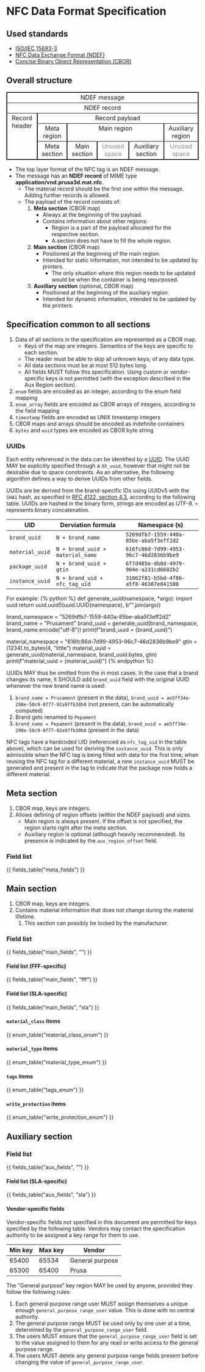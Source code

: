 # NFC Data Format Specification

## Used standards
- [ISO/IEC 15693-3](https://en.wikipedia.org/wiki/ISO/IEC_15693)
- [NFC Data Exchange Format (NDEF)](https://nfc-forum.org/build/specifications/data-exchange-format-ndef-technical-specification/)
- [Concise Binary Object Representation (CBOR)](https://cbor.io/)

## Overall structure
<table class="packet-structure">
   <tr>
      <td colspan=7>NDEF message</td>
   </tr>
   <tr>
      <td colspan=7>NDEF record</td>
   </tr>
   <tr>
      <td rowspan=3>Record header</td>
      <td colspan=6>Record payload</td>
   </tr>
   <tr>
      <td>Meta region</td>
      <td colspan=3>Main region</td>
      <td colspan=2>Auxiliary region</td>
   </tr>
   <tr>
      <td>Meta section</td>
      <td>Main section</td>
      <td class="unused">Unused space</td>
      <td>Auxiliary section</td>
      <td class="unused">Unused space</td>
   </tr>
</table>
<style>
   .packet-structure tbody {
      border: 2px solid black;
   }
   .packet-structure td {
      vertical-align: top;
      text-align: center;
      border: 1px solid black;
      border-left: 2px solid black;
      border-right: 2px solid black;
   }
   .packet-structure .unused {
      opacity: 50%;
   }
</style>

- The top layer format of the NFC tag is an NDEF message.
- The message has an **NDEF record** of MIME type **application/vnd.prusa3d.mat.nfc**.
   - The material record should be the first one within the message. Adding further records is allowed.
   - The payload of the record consists of:
      1. **Meta section** (CBOR map)
         - Always at the beginning of the payload.
         - Contains information about other regions:
            - Region is a part of the payload allocated for the respective section.
            - A section does not have to fill the whole region.
      1. **Main section** (CBOR map)
         - Positioned at the beginning of the main region.
         - Intended for static information, not intended to be updated by printers.
            - The only situation where this region needs to be updated would be when the container is being repurposed.
      1. **Auxiliary section** (optional, CBOR map)
         - Positioned at the beginning of the auxiliary region.
         - Intended for dynamic information, intended to be updated by the printers.

## Specification common to all sections
1. Data of all sections in the specification are represented as a CBOR map.
   - Keys of the map are integers. Semantics of the keys are specific to each section.
   - The reader must be able to skip all unknown keys, of any data type.
   - All data sections must be at most 512 bytes long.
   - All fields MUST follow this specification. Using custom or vendor-specific keys is not permitted (with the exception described in the Aux Region section).
1. `enum` fields are encoded as an integer, according to the enum field mapping
1. `enum_array` fields are encoded as CBOR arrays of integers, according to the field mapping
1. `timestamp` fields are encoded as UNIX timestamp integers
1. CBOR maps and arrays should be encoded as indefinite containers
1. `bytes` and `uuid` types are encoded as CBOR byte string

### UUIDs
Each entity referenced in the data can be identified by a [UUID](https://en.wikipedia.org/wiki/Universally_unique_identifier). The UUID MAY be explicitly specified through a `XX_uuid`, however that might not be desirable due to space constraints. As an alternative, the following algorithm defines a way to derive UUIDs from other fields.

UUIDs are be derived from the brand-specific IDs using UUIDv5 with the `SHA1` hash, as specified in [RFC 4122, section 4.3](https://datatracker.ietf.org/doc/html/rfc4122#section-4.3), according to the following table. UUIDs are hashed in the binary form, strings are encoded as UTF-8. `+` represents binary concatenation.

| UID | Derviation formula | Namespace (`N`) |
| --- | --- | --- |
| `brand_uuid` | `N + brand_name` | `5269dfb7-1559-440a-85be-aba5f3eff2d2` |
| `material_uuid` | `N + brand_uuid + material_name` | `616fc86d-7d99-4953-96c7-46d2836b9be9` |
| `package_uuid` | `N + brand_uuid + gtin` | `6f7d485e-db8d-4979-904e-a231cd6602b2` |
| `instance_uuid` | `N + brand_uid + nfc_tag_uid` | `31062f81-b5bd-4f86-a5f8-46367e841508` |


For example:
{% python %}
def generate_uuid(namespace, *args):
   import uuid
   return uuid.uuid5(uuid.UUID(namespace), b"".join(args))

brand_namespace = "5269dfb7-1559-440a-85be-aba5f3eff2d2"
brand_name = "Prusament"
brand_uuid = generate_uuid(brand_namespace, brand_name.encode("utf-8"))
print(f"brand_uuid = {brand_uuid}")

material_namespace = "616fc86d-7d99-4953-96c7-46d2836b9be9"
gtin = (1234).to_bytes(4, "little")
material_uuid = generate_uuid(material_namespace, brand_uuid.bytes, gtin)
print(f"material_uuid = {material_uuid}")
{% endpython %}

UUIDs MAY thus be omitted from the in most cases. In the case that a brand changes its name, it SHOULD add `brand_uuid` field with the original UUID whenever the new brand name is used:
1. `brand_name = Prusament` (present in the data), `brand_uuid = ae5ff34e-298e-50c9-8f77-92a97fb30b0` (not present, can be automatically computed)
1. Brand gets renamed to `Pepament`
1. `brand_name = Pepament` (present in the data), `brand_uuid = ae5ff34e-298e-50c9-8f77-92a97fb30b0` (present in the data)

NFC tags have a hardcoded UID (referenced as `nfc_tag_uid` in the table above), which can be used for deriving the `instance_uuid`. This is only admissible when the NFC tag is being filled with data for the first time; when reusing the NFC tag for a different material, a new `instance_uuid` MUST be generated and present in the tag to indicate that the package now holds a different material.

## Meta section
1. CBOR map, keys are integers.
1. Allows defining of region offsets (within the NDEF payload) and sizes.
   - Main region is always present. If the offset is not specified, the region starts right after the meta section.
   - Auxiliary region is optional (although heavily recommended). Its presence is indicated by the `aux_region_offset` field.

### Field list
{{ fields_table("meta_fields") }}

## Main section
1. CBOR map, keys are integers.
1. Contains material information that does not change during the material lifetime.
   1. This section can possibly be locked by the manufacturer.

### Field list
{{ fields_table("main_fields", "") }}

#### Field list (FFF-specific)
{{ fields_table("main_fields", "fff") }}

#### Field list (SLA-specific)
{{ fields_table("main_fields", "sla") }}

#### `material_class` items
{{ enum_table("material_class_enum") }}

#### `material_type` items
{{ enum_table("material_type_enum") }}

#### `tags` items
{{ enum_table("tags_enum") }}

#### `write_protection` items
{{ enum_table("write_protection_enum") }}

## Auxiliary section

### Field list
{{ fields_table("aux_fields", "") }}

#### Field list (SLA-specific)
{{ fields_table("aux_fields", "sla") }}

#### Vendor-specific fields
Vendor-specific fields not specified in this document are permitted for keys specified by the following table. Vendors may contact the specification authority to be assigned a key range for them to use.

| Min key | Max key | Vendor |
| --- | --- | --- |
| 65400 | 65534 | General purpose |
| 65300 | 65400 | Prusa |

The "General purpose" key region MAY be used by anyone, provided they follow the following rules:
1. Each general purpose range user MUST assign themselves a unique enough `general_purpose_range_user` value. This is done with no central authority.
1. The general purpose range MUST be used only by one user at a time, determined by the `general_purpose_range_user` field.
1. The users MUST ensure that the `general_purpose_range_user` field is set to the value assigned to them for any read or write access to the general purpose range.
1. The users MUST delete any general purpose range fields present before changing the value of `general_purpose_range_user`.
